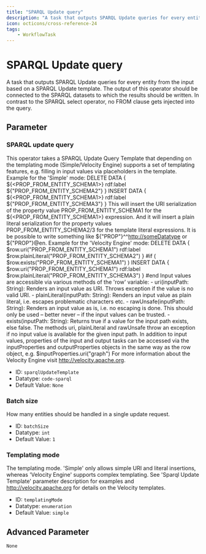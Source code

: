 ```yaml
---
title: "SPARQL Update query"
description: "A task that outputs SPARQL Update queries for every entity from the input based on a SPARQL Update template. The output of this operator should be connected to the SPARQL datasets to which the results should be written. In contrast to the SPARQL select operator, no FROM clause gets injected into the query."
icon: octicons/cross-reference-24
tags: 
    - WorkflowTask
---
```

# SPARQL Update query
<!-- This file was generated - DO NOT CHANGE IT MANUALLY -->



A task that outputs SPARQL Update queries for every entity from the input based on a SPARQL Update template. The output of this operator should be connected to the SPARQL datasets to which the results should be written. In contrast to the SPARQL select operator, no FROM clause gets injected into the query.


## Parameter

### SPARQL update query

This operator takes a SPARQL Update Query Template that depending on the templating mode (Simple/Velocity Engine) supports a set of templating features, e.g. filling in input values via placeholders in the template. Example for the 'Simple' mode: DELETE DATA { ${<PROP_FROM_ENTITY_SCHEMA1>} rdf:label ${"PROP_FROM_ENTITY_SCHEMA2"} } INSERT DATA { ${<PROP_FROM_ENTITY_SCHEMA1>} rdf:label ${"PROP_FROM_ENTITY_SCHEMA3"} } This will insert the URI serialization of the property value PROP_FROM_ENTITY_SCHEMA1 for the ${<PROP_FROM_ENTITY_SCHEMA1>} expression. And it will insert a plain literal serialization for the property values PROP_FROM_ENTITY_SCHEMA2/3 for the template literal expressions. It is be possible to write something like ${"PROP"}^^<http://someDatatype> or ${"PROP"}@en. Example for the 'Velocity Engine' mode: DELETE DATA { $row.uri("PROP_FROM_ENTITY_SCHEMA1") rdf:label $row.plainLiteral("PROP_FROM_ENTITY_SCHEMA2") } #if ( $row.exists("PROP_FROM_ENTITY_SCHEMA1") ) INSERT DATA { $row.uri("PROP_FROM_ENTITY_SCHEMA1") rdf:label $row.plainLiteral("PROP_FROM_ENTITY_SCHEMA3") } #end Input values are accessible via various methods of the 'row' variable: - uri(inputPath: String): Renders an input value as URI. Throws exception if the value is no valid URI. - plainLiteral(inputPath: String): Renders an input value as plain literal, i.e. escapes problematic characters etc. - rawUnsafe(inputPath: String): Renders an input value as is, i.e. no escaping is done. This should only be used – better never – if the input values can be trusted. - exists(inputPath: String): Returns true if a value for the input path exists, else false. The methods uri, plainLiteral and rawUnsafe throw an exception if no input value is available for the given input path. In addition to input values, properties of the input and output tasks can be accessed via the inputProperties and outputProperties objects in the same way as the row object, e.g. $inputProperties.uri("graph") For more information about the Velocity Engine visit http://velocity.apache.org.

- ID: `sparqlUpdateTemplate`
- Datatype: `code-sparql`
- Default Value: `None`



### Batch size

How many entities should be handled in a single update request.

- ID: `batchSize`
- Datatype: `int`
- Default Value: `1`



### Templating mode

The templating mode. 'Simple' only allows simple URI and literal insertions, whereas 'Velocity Engine' supports complex templating. See 'Sparql Update Template' parameter description for examples and http://velocity.apache.org for details on the Velocity templates.

- ID: `templatingMode`
- Datatype: `enumeration`
- Default Value: `simple`





## Advanced Parameter

`None`